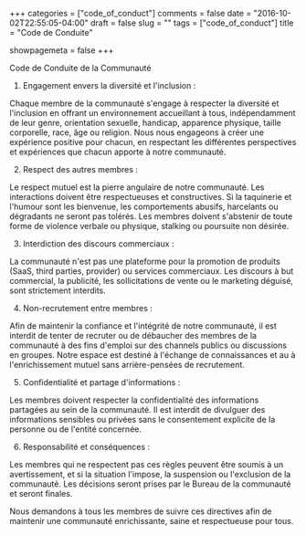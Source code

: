 +++
categories = ["code_of_conduct"]
comments = false
date = "2016-10-02T22:55:05-04:00"
draft = false
slug = ""
tags = ["code_of_conduct"]
title = "Code de Conduite"

showpagemeta = false
+++

Code de Conduite de la Communauté

1. Engagement envers la diversité et l'inclusion :

Chaque membre de la communauté s'engage à respecter la diversité et l'inclusion en offrant un environnement accueillant à tous, indépendamment de leur genre, orientation sexuelle, handicap, apparence physique, taille corporelle, race, âge ou religion. Nous nous engageons à créer une expérience positive pour chacun, en respectant les différentes perspectives et expériences que chacun apporte à notre communauté.

2. Respect des autres membres :

Le respect mutuel est la pierre angulaire de notre communauté.
Les interactions doivent être respectueuses et constructives. Si la taquinerie et l'humour sont les bienvenue, les comportements abusifs, harcelants ou dégradants ne seront pas tolérés.
Les membres doivent s'abstenir de toute forme de violence verbale ou physique, stalking ou poursuite non désirée.

3. Interdiction des discours commerciaux :

La communauté n'est pas une plateforme pour la promotion de produits (SaaS, third parties, provider) ou services commerciaux. Les discours à but commercial, la publicité, les sollicitations de vente ou le marketing déguisé, sont strictement interdits.

4. Non-recrutement entre membres :

Afin de maintenir la confiance et l'intégrité de notre communauté, il est interdit de tenter de recruter ou de débaucher des membres de la communauté à des fins d'emploi sur des channels publics ou discussions en groupes. Notre espace est destiné à l'échange de connaissances et au à l'enrichissement mutuel sans arrière-pensées de recrutement.

5. Confidentialité et partage d'informations :

Les membres doivent respecter la confidentialité des informations partagées au sein de la communauté. Il est interdit de divulguer des informations sensibles ou privées sans le consentement explicite de la personne ou de l'entité concernée.

6. Responsabilité et conséquences :

Les membres qui ne respectent pas ces règles peuvent être soumis à un avertissement, et si la situation l'impose, la suspension ou l'exclusion de la communauté. Les décisions seront prises par le Bureau de la communauté et seront finales.

Nous demandons à tous les membres de suivre ces directives afin de maintenir une communauté enrichissante, saine et respectueuse pour tous.